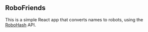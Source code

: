 ## RoboFriends 

This is a simple React app that converts names to robots, using the [RoboHash](https://robohash.org/) API.

